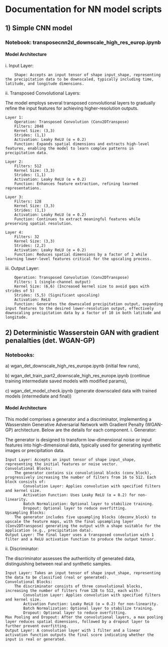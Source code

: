 # Documentation for NN model scripts

## 1) Simple CNN model
### Notebook: transposecnn2d_downscale_high_res_europ.ipynb
#### Model Architecture
i. Input Layer:

        Shape: Accepts an input tensor of shape input_shape, representing the precipitation data to be downscaled, typically including time, latitude, and longitude dimensions.

ii. Transposed Convolutional Layers:

The model employs several transposed convolutional layers to gradually refine the input features for achieving higher-resolution outputs.

    Layer 1:
        Operation: Transposed Convolution (Conv2DTranspose)
        Filters: 2048
        Kernel Size: (3,3)
        Strides: (1,1)
        Activation: Leaky ReLU (α = 0.2)
        Function: Expands spatial dimensions and extracts high-level features, enabling the model to learn complex patterns in precipitation data.

    Layer 2:
        Filters: 512
        Kernel Size: (3,3)
        Strides: (1,1)
        Activation: Leaky ReLU (α = 0.2)
        Function: Enhances feature extraction, refining learned representations.

    Layer 3:
        Filters: 128
        Kernel Size: (3,3)
        Strides: (1,1)
        Activation: Leaky ReLU (α = 0.2)
        Function: Continues to extract meaningful features while preserving spatial resolution.

    Layer 4:
        Filters: 32
        Kernel Size: (3,3)
        Strides: (2,2) 
        Activation: Leaky ReLU (α = 0.2)
        Function: Reduces spatial dimensions by a factor of 2 while learning lower-level features critical for the upscaling process.

iii. Output Layer:

        Operation: Transposed Convolution (Conv2DTranspose)
        Filters: 1 (single-channel output)
        Kernel Size: (6,6) (Increased kernel size to avoid gaps with strides of 5)
        Strides: (5,5) (Significant upscaling)
        Activation: ReLU
        Function: Generates the downscaled precipitation output, expanding input features to the desired lower-resolution output, effectively downscaling precipitation data by a factor of 10 in both latitude and longitude.


## 2) Deterministic Wasserstein GAN with gradient penalalties (det. WGAN-GP)
### Notebooks: 
a) wgan_det_downscale_high_res_europe.ipynb (initial few runs), 

b) wgan_det_train_part2_downscale_high_res_europe.ipynb (continue training intermediate saved models with modified params),

c) wgan_det_model_check.ipynb (generate downscaled data with trained models (intermediate and final))
#### Model Architecture
This model comprises a generator and a discriminator, implementing a Wasserstein Generative Adversarial Network with Gradient Penalty (WGAN-GP) architecture. Below are the details for each component.
i. Generator:

The generator is designed to transform low-dimensional noise or input features into high-dimensional data, typically used for generating synthetic images or precipitation data.

    Input Layer: Accepts an input tensor of shape input_shape, representing the initial features or noise vector.
    Convolutional Blocks:
        The generator contains six convolutional blocks (conv_block), progressively increasing the number of filters from 16 to 512. Each block consists of:
            Convolution Layer: Applies convolution with specified filters and kernel size.
            Activation Function: Uses Leaky ReLU (α = 0.2) for non-linearity.
            Batch Normalization: Optional layer to stabilize training.
            Dropout: Optional layer to reduce overfitting.
    Upsampling Blocks:
        The generator includes five upsampling blocks (deconv_block) to upscale the feature maps, with the final upsampling layer (Conv2DTranspose) generating the output with a shape suitable for the application (e.g., precipitation data).
    Output Layer: The final layer uses a transposed convolution with 1 filter and a ReLU activation function to produce the output tensor.

ii. Discriminator:

The discriminator assesses the authenticity of generated data, distinguishing between real and synthetic samples.

    Input Layer: Takes an input tensor of shape input_shape, representing the data to be classified (real or generated).
    Convolutional Blocks:
        The discriminator consists of three convolutional blocks, increasing the number of filters from 128 to 512, each with:
            Convolution Layer: Applies convolution with specified filters and kernel size.
            Activation Function: Leaky ReLU (α = 0.2) for non-linearity.
            Batch Normalization: Optional layer to stabilize training.
            Dropout: Optional layer to reduce overfitting.
    Max Pooling and Dropout: After the convolutional layers, a max pooling layer reduces spatial dimensions, followed by a dropout layer to further prevent overfitting.
    Output Layer: A convolution layer with 1 filter and a linear activation function outputs the final score indicating whether the input is real or generated.
